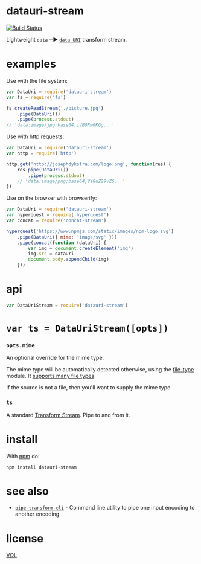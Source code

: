 datauri-stream
==============

[![Build Status](https://travis-ci.org/ArtskydJ/datauri-stream.svg)](https://travis-ci.org/ArtskydJ/datauri-stream)

Lightweight `data` ─► [`data URI`](https://en.wikipedia.org/wiki/Data_URI_scheme) transform stream.

# examples

Use with the file system:
```js
var DataUri = require('datauri-stream')
var fs = require('fs')

fs.createReadStream('./picture.jpg')
	.pipe(DataUri())
	.pipe(process.stdout)
// 'data:image/jpg;base64,iVBORw0KGg...'
```

Use with http requests:
```js
var DataUri = require('datauri-stream')
var http = require('http')

http.get('http://josephdykstra.com/logo.png', function(res) {
	res.pipe(DataUri())
		.pipe(process.stdout)
	// 'data:image/png;base64,Vs8uZ29vZG...'
})
```

Use on the browser with browserify:
```js
var DataUri = require('datauri-stream')
var hyperquest = require('hyperquest')
var concat = require('concat-stream')

hyperquest('https://www.npmjs.com/static/images/npm-logo.svg')
	.pipe(DataUri({ mime: 'image/svg' }))
	.pipe(concat(function (dataUri) {
		var img = document.createElement('img')
		img.src = dataUri
		document.body.appendChild(img)
	}))
```

# api

```js
var DataUriStream = require('datauri-stream')
```

# `var ts = DataUriStream([opts])`

### `opts.mime`

An optional override for the mime type.

The mime type will be automatically detected otherwise, using the [file-type](https://github.com/sindresorhus/file-type) module. It [supports many file types](https://github.com/sindresorhus/file-type#supported-file-types).

If the source is not a file, then you'll want to supply the mime type.

### `ts`

A standard [Transform Stream](https://nodejs.org/api/stream.html#stream_class_stream_transform). Pipe to and from it.

<!---
# cli

```bash
$ cat file.png | datauri
data:image/png;base64,p93dm2nm3tuyd9...

$ echo 'some text' | datauri text/plain
data:text/plain;base64,c29tZSB0ZXh0

$ echo 'whatever' | datauri
data:application/octet-stream;base64,d2hhdGV2ZXI=
```
--->

# install

With [npm](http://nodejs.org/download) do:

	npm install datauri-stream

# see also

- [`pipe-transform-cli`](https://github.com/tobiaslabs/pipe-transform-cli) - Command line utility to pipe one input encoding to another encoding

# license

[VOL](http://veryopenlicense.com)
